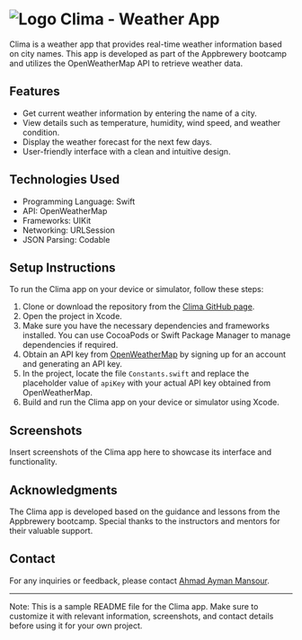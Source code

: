 # ![Logo](https://github.com/a7maad-ayman/Clima/assets/87352168/8d708043-bd88-49ed-8e13-7fe075f75ad8) Clima - Weather App

Clima is a weather app that provides real-time weather information based on city names. This app is developed as part of the Appbrewery bootcamp and utilizes the OpenWeatherMap API to retrieve weather data.

## Features

- Get current weather information by entering the name of a city.
- View details such as temperature, humidity, wind speed, and weather condition.
- Display the weather forecast for the next few days.
- User-friendly interface with a clean and intuitive design.

## Technologies Used

- Programming Language: Swift
- API: OpenWeatherMap
- Frameworks: UIKit
- Networking: URLSession
- JSON Parsing: Codable

## Setup Instructions

To run the Clima app on your device or simulator, follow these steps:

1. Clone or download the repository from the [Clima GitHub page](https://github.com/a7maad-ayman/Clima).
2. Open the project in Xcode.
3. Make sure you have the necessary dependencies and frameworks installed. You can use CocoaPods or Swift Package Manager to manage dependencies if required.
4. Obtain an API key from [OpenWeatherMap](https://openweathermap.org) by signing up for an account and generating an API key.
5. In the project, locate the file `Constants.swift` and replace the placeholder value of `apiKey` with your actual API key obtained from OpenWeatherMap.
6. Build and run the Clima app on your device or simulator using Xcode.

## Screenshots

Insert screenshots of the Clima app here to showcase its interface and functionality.

## Acknowledgments

The Clima app is developed based on the guidance and lessons from the Appbrewery bootcamp. Special thanks to the instructors and mentors for their valuable support.


## Contact

For any inquiries or feedback, please contact [Ahmad Ayman Mansour](mailto:a7maad-ayman@gmail.com).

---
Note: This is a sample README file for the Clima app. Make sure to customize it with relevant information, screenshots, and contact details before using it for your own project.
